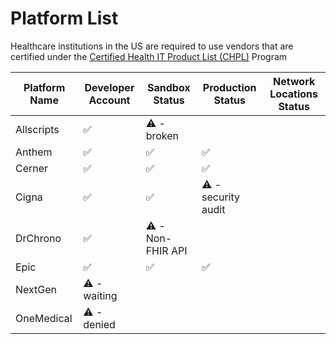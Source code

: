 # Platform List

Healthcare institutions in the US are required to use vendors that are certified under the [Certified Health IT Product List (CHPL)](https://chpl.healthit.gov/#/search) Program 

| Platform Name | Developer Account | Sandbox Status           | Production Status          | Network Locations Status | 
| --- | --- |--------------------------|----------------------------| --- |
| Allscripts | :white_check_mark: | :warning: - broken       |
| Anthem | :white_check_mark: | :white_check_mark:       | :white_check_mark:         |
| Cerner | :white_check_mark: | :white_check_mark:       | :white_check_mark:         |
| Cigna | :white_check_mark: | :white_check_mark:       | :warning: - security audit |
| DrChrono | :white_check_mark: | :warning: - Non-FHIR API | | |
| Epic | :white_check_mark: | :white_check_mark:       | :white_check_mark:         |
| NextGen | :warning: - waiting |                          | | |
| OneMedical | :warning: - denied |                          | | |

